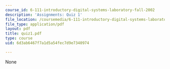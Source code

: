 ```yaml
---
course_id: 6-111-introductory-digital-systems-laboratory-fall-2002
description: 'Assignments: Quiz 1'
file_location: /coursemedia/6-111-introductory-digital-systems-laboratory-fall-2002/6d3ab6467f7a1d5a54fec7d9e7340974_quiz1.pdf
file_type: application/pdf
layout: pdf
title: quiz1.pdf
type: course
uid: 6d3ab6467f7a1d5a54fec7d9e7340974

---
```

None